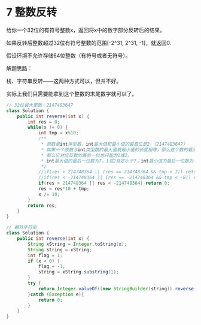 # 7 整数反转

给你一个32位的有符号整数x，返回将x中的数字部分反转后的结果。

如果反转后整数超过32位有符号整数的范围[-2^31, 2^31, -1]，就返回0.

假设环境不允许存储64位整数（有符号或者无符号）。



解题思路：

栈、字符串反转——这两种方式可以，但并不好。

实际上我们只需要能拿到这个整数的末尾数字就可以了。



```java
// 32位最大整数：2147483647
class Solution {
    public int reverse(int x) {
        int res = 0;
        while(x != 0) {
            int tmp = x%10;
            /**
             * 原数是int类型数，int最大值和最小值的最高位是2。（2147483647）
             * 如果一个原数与int类型数的最大值或最小值的长度相等，那么这个数的最高位数也只能为1或2，
             * 那么它对应反数的最后一位也只能为1或2。
             * int最大值的最后一位数为7，1或2肯定小于7；int最小值的最后一位数为-8, -1,-2肯定大于-8。
             */
            //if(res > 214748364 || (res == 214748364 && tmp > 7)) return 0;
            //if(res < -214748364 || (res == -214748364 && tmp < -8)) return 0;
            if(res > 214748364 || res < -214748364) return 0;
            res = res*10 + tmp;
            x /= 10;
        }
        return res; 
    }
}

// 翻转字符串
class Solution {
    public int reverse(int x) {
        String xString = Integer.toString(x);
        String string = xString;
        int flag = 1;
        if (x < 0) {
            flag = -1;
            string = xString.substring(1);
        }
        try {
            return Integer.valueOf((new StringBuilder(string)).reverse().toString()) * flag;
        }catch (Exception e){
            return 0;
        }
    }
}
```

























